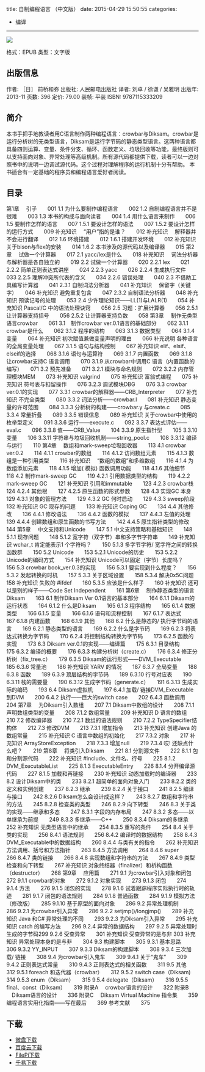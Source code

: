 title: 自制编程语言 （中文版）
date: 2015-04-29 15:50:55
categories:
  - 编译
---

![](http://img3.douban.com/lpic/s27093931.jpg)

格式：EPUB
类型：文字版

<!--more-->

## 出版信息 ##

作者: ［日］ 前桥和弥 
出版社: 人民邮电出版社
译者: 刘卓 / 徐谦 / 吴雅明 
出版年: 2013-11
页数: 396
定价: 79.00
装帧: 平装
ISBN: 9787115333209

## 简介 ##

本书手把手地教读者用C语言制作两种编程语言：crowbar与Diksam。crowbar是运行分析树的无类型语言，Diksam是运行字节码的静态类型语言。这两种语言都具备四则运算、变量、条件分支、循环、函数定义、垃圾回收等功能，最终版则可以支持面向对象、异常处理等高级机制。所有源代码都提供下载，读者可以一边对照书中的说明一边调试源代码。这个过程对理解程序的运行机制十分有帮助。
本书适合有一定基础的程序员和编程语言爱好者阅读。

## 目录 ##

第1章 　引子　　001
1.1 为什么要制作编程语言　　002
1.2 自制编程语言并不是很难　　003
1.3 本书的构成与面向读者　　004
1.4 用什么语言来制作　　006
1.5 要制作怎样的语言　　007
1.5.1 要设计怎样的语法　　007
1.5.2 要设计怎样的运行方式　　009
补充知识 　“用户”指的是谁？　　012
补充知识 　解释器并不会进行翻译　　012
1.6 环境搭建　　012
1.6.1 搭建开发环境　　012
补充知识 关于bison与flex的安装　　014
1.6.2 本书涉及的源代码以及编译器　　015
第2章 　试做一个计算器　　017
2.1 yacc/lex是什么　　018
补充知识 　词法分析器与解析器是各自独立的　　019
2.2 试做一个计算器　　020
2.2.1 lex　　021
2.2.2 简单正则表达式讲座　　024
2.2.3 yacc　　026
2.2.4 生成执行文件　　033
2.2.5 理解冲突所代表的含义　　034
2.2.6 错误处理　　040
2.3 不借助工具编写计算器　　041
2.3.1 自制词法分析器　　041
补充知识 　保留字（关键字）　　046
补充知识 避免重复包含　　047
2.3.2 自制语法分析器　　048
补充知识 预读记号的处理　　053
2.4 少许理论知识——LL(1)与LALR(1)　　054
补充知识 Pascal/C 中的语法处理诀窍　　056
2.5 习题：扩展计算器　　056
2.5.1 让计算器支持括号　　056
2.5.2 让计算器支持负数　　058
第3章 　制作无类型语言crowbar　　061
3.1　制作crowbar ver.0.1语言的基础部分　　062
3.1.1 crowbar是什么　　062
3.1.2 程序的结构　　063
3.1.3 数据类型　　064
3.1.4 变量　　064
补充知识 初次赋值兼做变量声明的理由　　066
补充说明 各种语言的全局变量处理　　067
3.1.5 语句与结构控制　　067
补充知识 elif、elsif、elseif的选择　　068
3.1.6 语句与运算符　　069
3.1.7 内置函数　　069
3.1.8 让crowbar支持C 语言调用　　070
3.1.9 从crowbar中调用C 语言（内置函数的编写）　　071
3.2 预先准备　　071
3.2.1 模块与命名规则　　072
3.2.2 内存管理模块MEM　　073
补充知识 valgrind　　075
补充知识 富翁式编程　　075
补充知识 符号表与扣留操作　　076
3.2.3 调试模块DBG　　076
3.3 crowbar ver.0.1的实现　　077
3.3.1 crowbar的解释器——CRB_Interpreter　　077
补充知识 不完全类型　　080
3.3.2 词法分析——crowbar.l　　081
补充知识 静态变量的许可范围　　084
3.3.3 分析树的构建——crowbar.y 与create.c　　085
3.3.4 常量折叠　　089
3.3.5 错误信息　　089
补充知识 关于crowbar中使用的枚举型定义　　091
3.3.6 运行——execute.c　　092
3.3.7 表达式评估——eval.c　　096
3.3.8 值——CRB_Value　　104
3.3.9 原生指针型　　105
3.3.10 变量　　106
3.3.11 字符串与垃圾回收机制——string_pool.c　　108
3.3.12 编译与运行　　110
第4章 　数组和mark-sweep垃圾回收器　　113
4.1 crowbar ver.0.2　　114
4.1.1 crowbar的数组　　114
4.1.2 访问数组元素　　115
4.1.3 数组是一种引用类型　　116
补充知识 　“数组的数组”和多维数组　　116
4.1.4 为数组添加元素　　118
4.1.5 增加( 模拟) 函数调用功能　　118
4.1.6 其他细节　　118
4.2 制作mark-sweep GC　　119
4.2.1 引用数据类型的结构　　119
4.2.2　mark-sweep GC　　121
补充知识 引用和immutable　　123
4.2.3 crowbar栈　　124
4.2.4 其他根　　127
4.2.5 原生函数的形式参数　　128
4.3 实现GC 本身　　129
4.3.1 对象的管理方法　　129
4.3.2 GC 何时启动　　129
4.3.3 sweep阶段　　132
补充知识 GC 现存的问题　　133
补充知识 Coping GC　　134
4.4 其他修改　　136
4.4.1 修改语法　　136
4.4.2 函数的模拟　　137
4.4.3 左值的处理　　139
4.4.4 创建数组和原生函数的书写方法　　142
4.4.5 原生指针类型的修改　　144
第5章 　中文支持和Unicode　　147
5.1 中文支持策略和基础知识　　148
5.1.1 现存问题　　148
5.1.2 宽字符（双字节）串和多字节字符串　　149
补充知识 wchar_t 肯定能表示1 个字符吗？　　150
5.1.3 多字节字符/ 宽字符之间的转换函数群　　150
5.2 Unicode　　153
5.2.1 Unicode的历史　　153
5.2.2 Unicode的编码方式　　154
补充知识 Unicode可以固定（字节）长度吗？　　156
5.3 crowbar book_ver.0.3的实现　　156
5.3.1 要实现到什么程度？　　156
5.3.2 发起转换的时机　　157
5.3.3 关于区域设置　　158
5.3.4 解决0x5C问题　　158
补充知识 失败的 #ifdef　　160
5.3.5 应该是什么样子　　160
补充知识 还可以是别的样子——Code Set Independent　　161
第6章 　制作静态类型的语言Diksam　　163
6.1 制作Diksam Ver 0.1语言的基本部分　　164
6.1.1 Diksam的运行状态　　164
6.1.2 什么是Diksam　　165
6.1.3 程序结构　　165
6.1.4 数据类型　　166
6.1.5 变量　　166
6.1.6 语句和流程控制　　167
6.1.7 表达式　　167
6.1.8 内建函数　　168
6.1.9 其他　　168
6.2 什么是静态的/ 执行字节码的语言　　169
6.2.1 静态类型的语言　　169
6.2.2 什么是字节码　　169
6.2.3 将表达式转换为字节码　　170
6.2.4 将控制结构转换为字节码　　173
6.2.5 函数的实现　　173
6.3 Diksam ver.0.1的实现——编译篇　　175
6.3.1 目录结构　　175
6.3.2 编译的概要　　176
6.3.3 构建分析树（create.c）　　176
6.3.4 修正分析树（fix_tree.c）　　179
6.3.5 Diksam的运行形式——DVM_Executable　　185
6.3.6 常量池　　186
补充知识 YARV 的情况　　187
6.3.7 全局变量　　188
6.3.8 函数　　189
6.3.9 顶层结构的字节码　　189
6.3.10 行号对应表　　190
6.3.11 栈的需要量　　190
6.3.12 生成字节码（generate.c）　　191
6.3.13 生成实际的编码　　193
6.4 Diksam虚拟机　　197
6.4.1 加载/ 链接DVM_Executable到DVM　　200
6.4.2 执行——巨大的switch case　　202
6.4.3 函数调用　　204
第7章 　为Diksam引入数组　　207
7.1 Diksam中数组的设计　　208
7.1.1 声明数组类型的变量　　208
7.1.2 数组常量　　209
补充知识 D 语言的数组　　210
7.2 修改编译器　　210
7.2.1 数组的语法规则　　210
7.2.2 TypeSpecifier结构体　　212
7.3 修改DVM　　213
7.3.1 增加指令　　213
补充知识 创建Java 的数组常量　　215
补充知识 C 语言中数组的初始化　　217
7.3.2 对象　　217
补充知识 ArrayStoreException　　218
7.3.3 增加null　　219
7.3.4 哎! 还缺点什么吧？　　219
第8章 　将类引入Diksam　　221
8.1 分割源文件　　222
8.1.1 包和分割源代码　　222
补充知识 #include、文件名、行号　　225
8.1.2 DVM_ExecutableList　　225
8.1.3 ExecutableEntry　　226
8.1.4 分开编译源代码　　227
8.1.5 加载和再链接　　230
补充知识 动态加载时的编译器　　233
8.2 设计Diksam中的类　　233
8.2.1 超简单的面向对象入门　　233
8.2.2 类的定义和实例创建　　237
8.2.3 继承　　239
8.2.4 关于接口　　241
8.2.5 编译与接口　　242
8.2.6 Diksam怎么会设计成这样？　　243
8.2.7 数组和字符串的方法　　245
8.2.8 检查类的类型　　246
8.2.9 向下转型　　246
8.3 关于类的实现——继承和多态　　247
8.3.1 字段的内存布局　　247
8.3.2 多态——以单继承为前提　　249
8.3.3 多继承——C++　　250
8.3.4 Diksam的多继承　　252
补充知识 无类型语言中的继承　　254
8.3.5 重写的条件　　254
8.4 关于类的实现　　256
8.4.1 语法规则　　256
8.4.2 编译时的数据结构　　258
8.4.3 DVM_Executable中的数据结构　　260
8.4.4 与类有关的指令　　262
补充知识 方法调用、括号和方法指针　　263
8.4.5 方法调用　　264
8.4.6 super　　266
8.4.7 类的链接　　266
8.4.8 实现数组和字符串的方法　　267
8.4.9 类型检查和向下转型　　267
补充知识 对象终结器（finalizer）和析构函数（destructor）　　268
第9章 　应用篇　　271
9.1 为crowbar引入对象和闭包　　272
9.1.1 crowbar的对象　　272
9.1.2 对象实现　　273
9.1.3 闭包　　274
9.1.4 方法　　276
9.1.5 闭包的实现　　278
9.1.6 试着跟踪程序实际执行时的轨迹　　281
9.1.7 闭包的语法规则　　284
9.1.8 普通函数　　284
9.1.9 模拟方法（修改版）　　285
9.1.10 基于原型的面向对象　　286
9.2 异常处理机制　　286
9.2.1 为crowbar引入异常　　286
9.2.2 setjmp()/longjmp()　　289
补充知识 Java 和C# 异常处理的不同　　293
9.2.3 为Diksam引入异常　　295
补充知识 catch 的编写方法　　296
9.2.4 异常的数据结构　　297
9.2.5 异常处理时生成的字节码299
9.2.6 受查异常　　301
补充知识 受查异常的是与非 303
补充知识 异常处理本身的是与非　　304
9.3 构建脚本　　305
9.3.1 基本思路　　306
9.3.2 YY_INPUT　　307
9.3.3 Diksam的构建脚本　　308
9.3.4 三次加载/ 链接　　308
9.4 为crowbar引入鬼车　　309
9.4.1 关于“鬼车”　　309
9.4.2 正则表达式常量　　310
9.4.3 正则表达式的相关函数　　311
9.5 其他　　312
9.5.1 foreach 和迭代器（crowbar）　　312
9.5.2 switch case（Diksam)　　314
9.5.3 enum（Diksam）　　315
9.5.4 delegate（Diksam）　　316
9.5.5 final、const（Diksam）　　319
附录A 　crowbar语言的设计　　322
附录B 　Diksam语言的设计　　336
附录C 　Diksam Virtual Machine 指令集　　359
编程语言实用化指南——写在最后　　369
参考文献　　375

## 下载 ##

* [微盘下载](http://vdisk.weibo.com/s/aADaW4YROSj3e)
* [百度云下载](http://pan.baidu.com/s/1eQ7xfJc)
* [FilePi下载](http://filepi.com/i/MkIeTQC)
* [千易下载](http://1000eb.com/1ggih)
